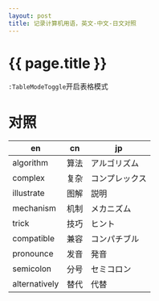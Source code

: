 ```yaml
---
layout: post
title: 记录计算机用语，英文-中文-日文对照 
---
```

{{ page.title }}
=============

`:TableModeToggle`开启表格模式

# 对照

| en             | cn   | jp             |
|----------------|------|----------------|
| algorithm      | 算法 | アルゴリズム   |
| complex        | 复杂 | コンプレックス |
| illustrate     | 图解 | 説明           |
| mechanism      | 机制 | メカニズム     |
| trick          | 技巧 | ヒント         |
| compatible     | 兼容 | コンパチブル   |
| pronounce      | 发音 | 発音           |
| semicolon      | 分号 | セミコロン     |
| alternatively  | 替代 | 代替           |
 

